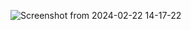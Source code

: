 ![Screenshot from 2024-02-22 14-17-22](https://github.com/chethan-bot/A-4-week-Research-Internship-on-RISC-V-using-VSDSquadron-Mini-RISC-V-Dev-Board/assets/159757708/3dd5334c-aae2-49c3-8f61-d943eeb4dc25)
